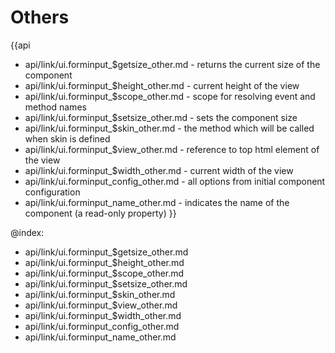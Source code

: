 Others
=======

{{api
- api/link/ui.forminput_$getsize_other.md - returns the current size of the component
- api/link/ui.forminput_$height_other.md - current height of the view
- api/link/ui.forminput_$scope_other.md - scope for resolving event and method names
- api/link/ui.forminput_$setsize_other.md - sets the component size
- api/link/ui.forminput_$skin_other.md - the method which will be called when skin is defined
- api/link/ui.forminput_$view_other.md - reference to top html element of the view
- api/link/ui.forminput_$width_other.md - current width of the view
- api/link/ui.forminput_config_other.md - all options from initial component configuration
- api/link/ui.forminput_name_other.md - indicates the name of the component (a read-only property)
}}

@index:
- api/link/ui.forminput_$getsize_other.md
- api/link/ui.forminput_$height_other.md
- api/link/ui.forminput_$scope_other.md
- api/link/ui.forminput_$setsize_other.md
- api/link/ui.forminput_$skin_other.md
- api/link/ui.forminput_$view_other.md
- api/link/ui.forminput_$width_other.md
- api/link/ui.forminput_config_other.md
- api/link/ui.forminput_name_other.md


